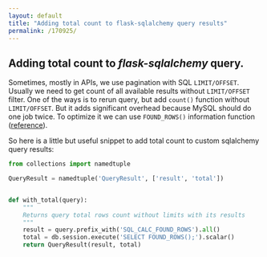 ```yaml
---
layout: default
title: "Adding total count to flask-sqlalchemy query results"
permalink: /170925/
---
```

## Adding total count to _flask-sqlalchemy_ query.


Sometimes, mostly in APIs, we use pagination with SQL ```LIMIT/OFFSET```. 
Usually we need to get count of all available results without ```LIMIT/OFFSET``` filter.
One of the ways is to rerun query, but add ```count()``` function without ```LIMIT/OFFSET```.
But it adds significant overhead because MySQL should do one job twice. 
To optimize it we can use ```FOUND_ROWS()``` information function 
([reference](https://dev.mysql.com/doc/refman/8.0/en/information-functions.html#function_found-rows)). 

So here is a little but useful snippet to add total count to custom sqlalchemy query results:

```python
from collections import namedtuple

QueryResult = namedtuple('QueryResult', ['result', 'total'])


def with_total(query):
    """ 
    Returns query total rows count without limits with its results 
    """
    result = query.prefix_with('SQL_CALC_FOUND_ROWS').all()
    total = db.session.execute('SELECT FOUND_ROWS();').scalar()
    return QueryResult(result, total)
```
